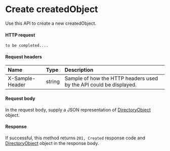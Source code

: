 # Create createdObject

Use this API to create a new createdObject.
#### HTTP request
```http
to be completed....
```
#### Request headers
| Name       | Type | Description|
|:---------------|:--------|:----------|
| X-Sample-Header  | string  | Sample of how the HTTP headers used by the API could be displayed.|

#### Request body
In the request body, supply a JSON representation of [DirectoryObject]('../api/directoryobject.md') object.


#### Response
If successful, this method returns `201, Created` response code and [DirectoryObject](../resources/directoryobject.md) object in the response body.

